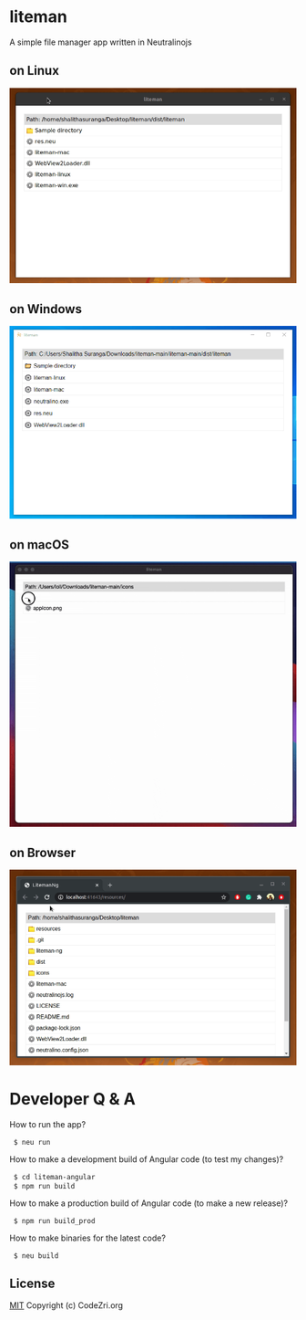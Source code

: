 # liteman
A simple file manager app written in Neutralinojs

## on Linux
![Liteman on Linux](media/liteman_prev_linux.gif)

## on Windows
![Liteman on Linux](media/liteman_prev_windows.gif)

## on macOS
![Liteman on Mac](media/liteman_prev_mac.gif)

## on Browser
![Liteman on Browser](media/liteman_prev_web.gif)

# Developer Q & A

How to run the app?

```
 $ neu run
```

How to make a development build of Angular code (to test my changes)?

```
 $ cd liteman-angular
 $ npm run build
```

How to make a production build of Angular code (to make a new release)?

```
 $ npm run build_prod
```

How to make binaries for the latest code?

```
 $ neu build
```

## License

[MIT](LICENSE)
Copyright (c) CodeZri.org
